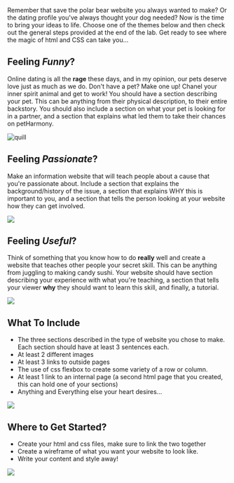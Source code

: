 
Remember that save the polar bear website you always wanted to make? Or the dating profile you've always thought your dog needed? Now is the time to bring your ideas to life. Choose one of the themes below and then check out the general steps provided at the end of the lab. Get ready to see where the magic of html and CSS can take you...

## Feeling *Funny*?
Online dating is all the **rage** these days, and in my opinion, our pets deserve love just as much as we do.
Don't have a pet? Make one up! Chanel your inner spirit animal and get to work! You should have a section describing your pet. This can be anything from their physical description, to their entire backstory. You should also include a section on what your pet is looking for in a partner, and a section that explains what led them to take their chances on petHarmony.

![quill](https://media.giphy.com/media/26gIOkFFJGrwpgrAc/giphy.gif)

## Feeling *Passionate*?
Make an information website that will teach people about a cause that you're passionate about. Include a section that explains the background/history of the issue, a section that explains WHY this is important to you, and a section that tells the person looking at your website how they can get involved.

![](https://media.giphy.com/media/3ohjVabojNBmsqeqg8/giphy.gif)

## Feeling *Useful*?
Think of something that you know how to do **really** well and create a website that teaches other people your secret skill. This can be anything from juggling to making candy sushi. Your website should have section describing your experience with what you're teaching, a section that tells your viewer **why** they should want to learn this skill, and finally, a tutorial.

![](https://media.giphy.com/media/vN3fMMSAmVwoo/giphy.gif)

## What To Include
* The three sections described in the type of website you chose to make. Each section should have at least 3 sentences each.
* At least 2 different images
* At least 3 links to outside pages
* The use of css flexbox to create some variety of a row or column.
* At least 1 link to an internal page (a second html page that you created, this can hold one of your sections)
* Anything and Everything else your heart desires...

![](https://media.giphy.com/media/6nJZpHdVSohPy/giphy.gif)
## Where to Get Started?
* Create your html and css files, make sure to link the two together
* Create a wireframe of what you want your website to look like.
* Write your content and style away!

![](https://media.giphy.com/media/l4FGDukN065CC06gE/giphy.gif)
